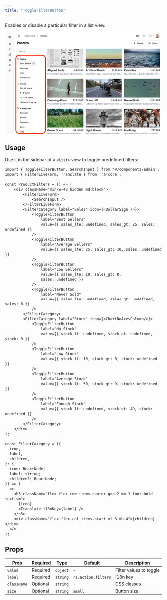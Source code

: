 ```yaml
---
title: "ToggleFilterButton"
---
```


Enables or disable a particular filter in a list view.

![Toggle filter button](../images/toggle-filter-button.png)

## Usage

Use it in the sidebar of a `<List>` view to toggle predefined filters:

```tsx {10-13}
import { ToggleFilterButton, SearchInput } from '@/components/admin';
import { FilterLiveForm, Translate } from 'ra-core';

const ProductFilters = () => (
    <div className="min-w-48 hidden md:block">
        <FilterLiveForm>
            <SearchInput />
        </FilterLiveForm>
        <FilterCategory label="Sales" icon={<DollarSign />}>
            <ToggleFilterButton
                label="Best Sellers"
                value={{ sales_lte: undefined, sales_gt: 25, sales: undefined }}
            />
            <ToggleFilterButton
                label="Average Sellers"
                value={{ sales_lte: 25, sales_gt: 10, sales: undefined }}
            />
            <ToggleFilterButton
                label="Low Sellers"
                value={{ sales_lte: 10, sales_gt: 0,
                sales: undefined }}
            />
            <ToggleFilterButton
                label="Never Sold"
                value={{ sales_lte: undefined, sales_gt: undefined, sales: 0 }}
            />
        </FilterCategory>
        <FilterCategory label="Stock" icon={<ChartNoAxesColumn/>}>
            <ToggleFilterButton
                label="No Stock"
                value={{ stock_lt: undefined, stock_gt: undefined, stock: 0 }}
            />
            <ToggleFilterButton
                label="Low Stock"
                value={{ stock_lt: 10, stock_gt: 0, stock: undefined }}
            />
            <ToggleFilterButton
                label="Average Stock"
                value={{ stock_lt: 50, stock_gt: 9, stock: undefined }}
            />
            <ToggleFilterButton
                label="Enough Stock"
                value={{ stock_lt: undefined, stock_gt: 49, stock: undefined }}
            />
        </FilterCategory>
    </div>
);

const FilterCategory = ({
  icon,
  label,
  children,
}: {
  icon: ReactNode;
  label: string;
  children?: ReactNode;
}) => (
  <>
    <h3 className="flex flex-row items-center gap-2 mb-1 font-bold text-sm">
      {icon}
      <Translate i18nKey={label} />
    </h3>
    <div className="flex flex-col items-start ml-3 mb-4">{children}</div>
  </>
);
```

## Props

| Prop | Required | Type | Default | Description |
|------|----------|------|---------|-------------|
| `value` | Required | `object` | - | Filter values to toggle |
| `label` | Required | `string` | `ra.action.filters` | i18n key |
| `className` | Optional | `string` | - | CSS classes |
| `size` | Optional | `string` | `small` | Button size |
